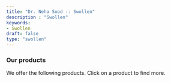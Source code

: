 ```yaml
---
title: "Dr. Neha Sood :: Swollen"
description : "Swollen" 
keywords:
- Swollen
draft: false
type: "swollen"
---
```


### Our products

We offer the following products. Click on a product to find more.